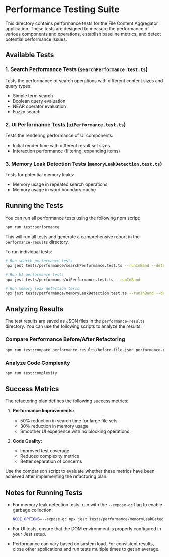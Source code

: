 # Performance Testing Suite

This directory contains performance tests for the File Content Aggregator application. These tests are designed to measure the performance of various components and operations, establish baseline metrics, and detect potential performance issues.

## Available Tests

### 1. Search Performance Tests (`searchPerformance.test.ts`)

Tests the performance of search operations with different content sizes and query types:
- Simple term search
- Boolean query evaluation
- NEAR operator evaluation
- Fuzzy search

### 2. UI Performance Tests (`uiPerformance.test.ts`)

Tests the rendering performance of UI components:
- Initial render time with different result set sizes
- Interaction performance (filtering, expanding items)

### 3. Memory Leak Detection Tests (`memoryLeakDetection.test.ts`)

Tests for potential memory leaks:
- Memory usage in repeated search operations
- Memory usage in word boundary cache

## Running the Tests

You can run all performance tests using the following npm script:

```bash
npm run test:performance
```

This will run all tests and generate a comprehensive report in the `performance-results` directory.

To run individual tests:

```bash
# Run search performance tests
npx jest tests/performance/searchPerformance.test.ts --runInBand --detectOpenHandles

# Run UI performance tests
npx jest tests/performance/uiPerformance.test.ts --runInBand

# Run memory leak detection tests
npx jest tests/performance/memoryLeakDetection.test.ts --runInBand --detectOpenHandles
```

## Analyzing Results

The test results are saved as JSON files in the `performance-results` directory. You can use the following scripts to analyze the results:

### Compare Performance Before/After Refactoring

```bash
npm run test:compare performance-results/before-file.json performance-results/after-file.json
```

### Analyze Code Complexity

```bash
npm run test:complexity
```

## Success Metrics

The refactoring plan defines the following success metrics:

1. **Performance Improvements:**
   - 50% reduction in search time for large file sets
   - 30% reduction in memory usage
   - Smoother UI experience with no blocking operations

2. **Code Quality:**
   - Improved test coverage
   - Reduced complexity metrics
   - Better separation of concerns

Use the comparison script to evaluate whether these metrics have been achieved after implementing the refactoring plan.

## Notes for Running Tests

- For memory leak detection tests, run with the `--expose-gc` flag to enable garbage collection:
  ```bash
  NODE_OPTIONS=--expose-gc npx jest tests/performance/memoryLeakDetection.test.ts
  ```

- For UI tests, ensure that the DOM environment is properly configured in your Jest setup.

- Performance can vary based on system load. For consistent results, close other applications and run tests multiple times to get an average.
